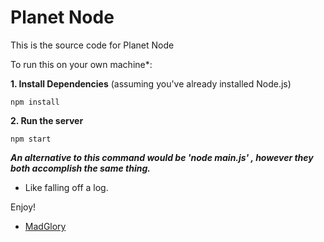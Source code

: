 Planet Node
===========

This is the source code for Planet Node

To run this on your own machine*:

__1. Install Dependencies__
(assuming you've already installed Node.js)

    npm install


__2. Run the server__

    npm start

***An alternative to this command would be 'node main.js' , however they both accomplish the same thing.***

* Like falling off a log.

Enjoy!
- [MadGlory](http://madglory.com)